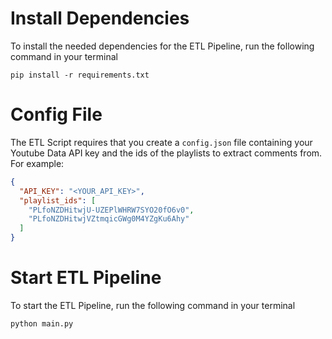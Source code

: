 # Install Dependencies

To install the needed dependencies for the ETL Pipeline,
run the following command in your terminal

``pip install -r requirements.txt``

# Config File

The ETL Script requires that you create a ``config.json`` file containing 
your Youtube Data API key and the ids of the playlists to extract 
comments from. For example:

```json
{
  "API_KEY": "<YOUR_API_KEY>",
  "playlist_ids": [
    "PLfoNZDHitwjU-UZEPlWHRW7SYO20fO6v0",
    "PLfoNZDHitwjVZtmqicGWg0M4YZgKu6Ahy"
  ]
}
```

# Start ETL Pipeline

To start the ETL Pipeline, run the following command in your terminal

``python main.py``